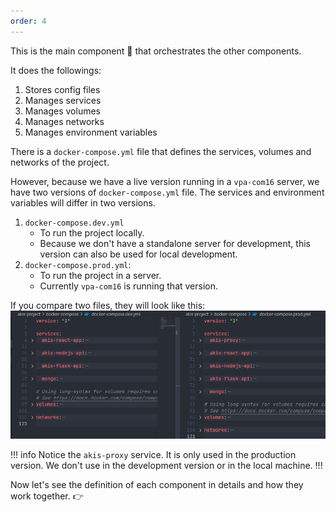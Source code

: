 ```yaml
---
order: 4
---
```


This is the main component :brain: that orchestrates the other components.

It does the followings:

1. Stores config files
2. Manages services
3. Manages volumes
4. Manages networks
5. Manages environment variables

There is a `docker-compose.yml` file that defines the services, volumes and networks of the project.

However, because we have a live version running in a `vpa-com16` server, we have two versions of `docker-compose.yml` file.
The services and environment variables will differ in two versions.

1. `docker-compose.dev.yml`
   - To run the project locally.
   - Because we don't have a standalone server for development, this version can also be used for local development.
2. `docker-compose.prod.yml`:
   - To run the project in a server.
   - Currently `vpa-com16` is running that version.

If you compare two files, they will look like this:
![test](/static/two-versions.png)

!!! info
Notice the `akis-proxy` service. It is only used in the production version. We don't use in the development version or in the local machine.
!!!

Now let's see the definition of each component in details and how they work together. :point_right:
